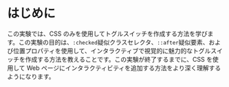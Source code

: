 # はじめに

この実験では、CSS のみを使用してトグルスイッチを作成する方法を学びます。この実験の目的は、`:checked`疑似クラスセレクタ、`::after`疑似要素、および位置プロパティを使用して、インタラクティブで視覚的に魅力的なトグルスイッチを作成する方法を教えることです。この実験が終了するまでに、CSS を使用して Web ページにインタラクティビティを追加する方法をより深く理解するようになります。
